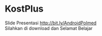 # KostPlus
Slide Presentasi http://bit.ly/AndroidPolmed
<br />
Silahkan di download dan Selamat Belajar


